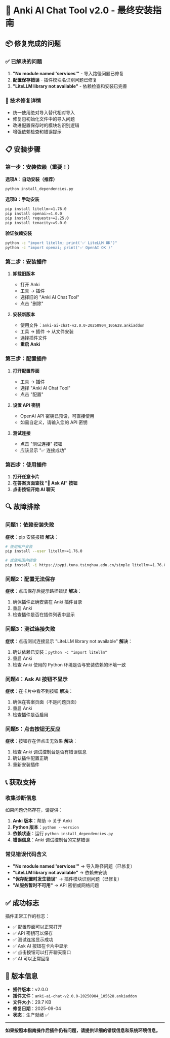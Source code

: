 # 🚀 Anki AI Chat Tool v2.0 - 最终安装指南

## 📦 修复完成的问题

### ✅ 已解决的问题
1. **"No module named 'services'"** - 导入路径问题已修复
2. **配置保存错误** - 插件模块名识别问题已修复  
3. **"LiteLLM library not available"** - 依赖检查和安装已完善

### 🔧 技术修复详情
- 统一使用绝对导入替代相对导入
- 修复包初始化文件中的导入问题
- 改进配置保存时的模块名识别逻辑
- 增强依赖检查和错误提示

## 📋 安装步骤

### 第一步：安装依赖（重要！）

**选项A：自动安装（推荐）**
```bash
python install_dependencies.py
```

**选项B：手动安装**
```bash
pip install litellm>=1.76.0
pip install openai>=1.0.0
pip install requests>=2.25.0
pip install tenacity>=9.0.0
```

**验证依赖安装**
```bash
python -c "import litellm; print('✅ LiteLLM OK')"
python -c "import openai; print('✅ OpenAI OK')"
```

### 第二步：安装插件

1. **卸载旧版本**
   - 打开 Anki
   - 工具 → 插件
   - 选择旧的 "Anki AI Chat Tool"
   - 点击 "删除"

2. **安装新版本**
   - 使用文件：`anki-ai-chat-v2.0.0-20250904_105628.ankiaddon`
   - 工具 → 插件 → 从文件安装
   - 选择插件文件
   - **重启 Anki**

### 第三步：配置插件

1. **打开配置界面**
   - 工具 → 插件
   - 选择 "Anki AI Chat Tool"
   - 点击 "配置"

2. **设置 API 密钥**
   - OpenAI API 密钥已预设，可直接使用
   - 如需自定义，请输入您的 API 密钥

3. **测试连接**
   - 点击 "测试连接" 按钮
   - 应该显示 "✅ 连接成功"

### 第四步：使用插件

1. **打开任意卡片**
2. **在答案页面查找 "🤖 Ask AI" 按钮**
3. **点击按钮开始 AI 聊天**

## 🔍 故障排除

### 问题1：依赖安装失败
**症状**：pip 安装报错
**解决**：
```bash
# 使用用户安装
pip install --user litellm>=1.76.0

# 或使用国内镜像
pip install -i https://pypi.tuna.tsinghua.edu.cn/simple litellm>=1.76.0
```

### 问题2：配置无法保存
**症状**：点击保存后提示路径错误
**解决**：
1. 确保插件正确安装在 Anki 插件目录
2. 重启 Anki
3. 检查插件是否在插件列表中显示

### 问题3：测试连接失败
**症状**：点击测试连接显示 "LiteLLM library not available"
**解决**：
1. 确认依赖已安装：`python -c "import litellm"`
2. 重启 Anki
3. 检查 Anki 使用的 Python 环境是否与安装依赖的环境一致

### 问题4：Ask AI 按钮不显示
**症状**：在卡片中看不到按钮
**解决**：
1. 确保在答案页面（不是问题页面）
2. 重启 Anki
3. 检查插件是否启用

### 问题5：点击按钮无反应
**症状**：按钮存在但点击无效果
**解决**：
1. 检查 Anki 调试控制台是否有错误信息
2. 确认插件配置正确
3. 重新安装插件

## 📞 获取支持

### 收集诊断信息
如果问题仍然存在，请提供：

1. **Anki 版本**：帮助 → 关于 Anki
2. **Python 版本**：`python --version`
3. **依赖状态**：运行 `python install_dependencies.py`
4. **错误信息**：Anki 调试控制台的完整错误

### 常见错误代码含义
- **"No module named 'services'"** → 导入路径问题（已修复）
- **"LiteLLM library not available"** → 依赖未安装
- **"保存配置时发生错误"** → 插件模块识别问题（已修复）
- **"AI服务暂时不可用"** → API 密钥或网络问题

## ✅ 成功标志

插件正常工作的标志：
- ✅ 配置界面可以正常打开
- ✅ API 密钥可以保存
- ✅ 测试连接显示成功
- ✅ Ask AI 按钮在卡片中显示
- ✅ 点击按钮可以打开聊天窗口
- ✅ AI 可以正常回复

## 🎯 版本信息

- **插件版本**：v2.0.0
- **插件文件**：`anki-ai-chat-v2.0.0-20250904_105628.ankiaddon`
- **文件大小**：29.7 KB
- **修复日期**：2025-09-04
- **状态**：生产就绪 ✅

---

**如果按照本指南操作后插件仍有问题，请提供详细的错误信息和系统环境信息。**
